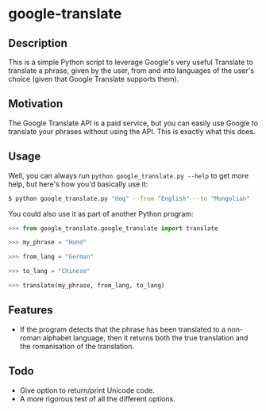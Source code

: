 google-translate
================

Description
-----------

This is a simple Python script to leverage Google's very useful Translate to translate a phrase, given by the user, from and into languages of the user's choice (given that Google Translate supports them).

Motivation
----------

The Google Translate API is a paid service, but you can easily use Google to translate your phrases without using the API. This is exactly what this does.

Usage
-----

Well, you can always run `python google_translate.py --help` to get more help, but here's how you'd basically use it:

```bash
$ python google_translate.py "dog" --from "English" --to "Mongolian"
```

You could also use it as part of another Python program:

```python
>>> from google_translate.google_translate import translate

>>> my_phrase = "Hund"

>>> from_lang = "German"

>>> to_lang = "Chinese"

>>> translate(my_phrase, from_lang, to_lang)
```


Features
--------

* If the program detects that the phrase has been translated to a non-roman alphabet language, then it returns both the true translation and the romanisation of the translation.

Todo
----

* Give option to return/print Unicode code.
* A more rigorous test of all the different options.
